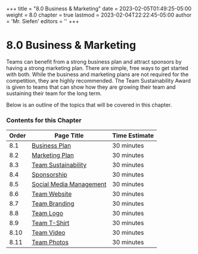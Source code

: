 +++
title = "8.0 Business & Marketing"
date = 2023-02-05T01:49:25-05:00
weight = 8.0
chapter = true
lastmod = 2023-02-04T22:22:45-05:00
author = 'Mr. Siefen'
editors = ''
+++

# 8.0 Business & Marketing

Teams can benefit from a strong business plan and attract sponsors by having a strong marketing plan. There are simple, free ways to get started with both. While the business and marketing plans are not required for the competition, they are highly recommended. The Team Sustainability Award is given to teams that can show how they are growing their team and sustaining their team for the long term.

Below is an outline of the topics that will be covered in this chapter.

### Contents for this Chapter

| Order | Page Title | Time Estimate |
| --- | --- | --- |
| 8.1 | [Business Plan](/business_marketing/business_plan.md) | 30 minutes |
| 8.2 | [Marketing Plan](/business_marketing/marketing_plan.md) | 30 minutes |
| 8.3 | [Team Sustainability](/business_marketing/team_sustainability.md) | 30 minutes |
| 8.4 | [Sponsorship](/business_marketing/sponsorship.md) | 30 minutes |
| 8.5 | [Social Media Management](/business_marketing/social_media_management.md) | 30 minutes |
| 8.6 | [Team Website](/business_marketing/team_website.md) | 30 minutes |
| 8.7 | [Team Branding](/business_marketing/team_branding.md) | 30 minutes |
| 8.8 | [Team Logo](/business_marketing/team_logo.md) | 30 minutes |
| 8.9 | [Team T-Shirt](/business_marketing/team_tshirt.md) | 30 minutes |
| 8.10 | [Team Video](/business_marketing/team_video.md) | 30 minutes |
| 8.11 | [Team Photos](/business_marketing/team_photos.md) | 30 minutes |